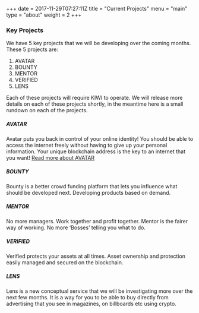 +++
date = 2017-11-29T07:27:11Z
title = "Current Projects"
menu = "main"
type = "about"
weight = 2
+++

### Key Projects
We have 5 key projects that we will be developing over the coming months. These 5 projects are:

1. AVATAR
2. BOUNTY
3. MENTOR
4. VERIFIED
5. LENS

Each of these projects will require KIWI to operate. We will release more details on each of these projects shortly, in
the meantime here is a small rundown on each of the projects.

##### AVATAR
Avatar puts you back in control of your online identity! You should be able to access the internet freely without having to give up your personal information. Your unique blockchain address is the key to an internet that you want!
[Read more about AVATAR](/projects/avatar/)

##### BOUNTY
Bounty is a better crowd funding platform that lets you influence what should be developed next. Developing products based on demand.

##### MENTOR
No more managers. Work together and profit together. Mentor is the fairer way of working. No more ‘Bosses’ telling you what to do.


##### VERIFIED
Verified protects your assets at all times. Asset ownership and protection easily managed and secured on the blockchain.

##### LENS
Lens is a new conceptual service that we will be investigating more over the next few months. It is a way for you to be able to
buy directly from advertising that you see in magazines, on billboards etc using crypto.
